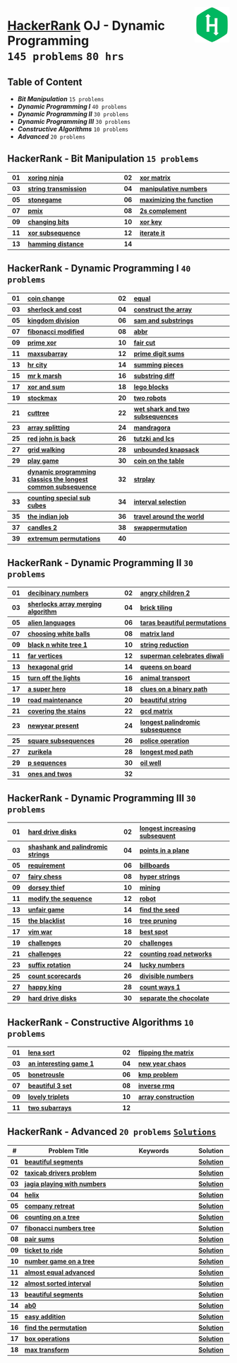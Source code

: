 <img align="right" width="80" src="/logos/hackerrank.png"></img>

# [HackerRank](https://hackerrank.com/) OJ - Dynamic Programming <br> `145 problems` `80 hrs`

## Table of Content

- ***Bit Manipulation***          `15 problems`
- ***Dynamic Programming I***     `40 problems`
- ***Dynamic Programming II***    `30 problems`
- ***Dynamic Programming III***   `30 problems`
- ***Constructive Algorithms***   `10 problems`
- ***Advanced***                  `20 problems`

## HackerRank - Bit Manipulation `15 problems`

<table>
    <tbody>
        <tr>
<th align="center" width="50px">01</th><th align="left" width="550px"><a href="https://hackerrank.com/challenges/xoring-ninja/problem">xoring ninja</a></th>
<th align="center" width="50px">02</th><th align="left" width="550px"><a href="https://hackerrank.com/challenges/xor-matrix/problem">xor matrix</a></th>
        </tr>
        <tr>
<th align="center" width="50px">03</th><th align="left" width="550px"><a href="https://hackerrank.com/challenges/string-transmission/problem">string transmission</a></th>
<th align="center" width="50px">04</th><th align="left" width="550px"><a href="https://hackerrank.com/challenges/manipulative-numbers/problem">manipulative numbers</a></th>
        </tr>
        <tr>
<th align="center" width="50px">05</th><th align="left" width="550px"><a href="https://hackerrank.com/challenges/stonegame/problem">stonegame</a></th>
<th align="center" width="50px">06</th><th align="left" width="550px"><a href="https://hackerrank.com/challenges/maximizing-the-function/problem">maximizing the function</a></th>
        </tr>
        <tr>
<th align="center" width="50px">07</th><th align="left" width="550px"><a href="https://hackerrank.com/challenges/pmix/problem">pmix</a></th>
<th align="center" width="50px">08</th><th align="left" width="550px"><a href="https://hackerrank.com/challenges/2s-complement/problem">2s complement</a></th>
        </tr>
        <tr>
<th align="center" width="50px">09</th><th align="left" width="550px"><a href="https://hackerrank.com/challenges/changing-bits/problem">changing bits</a></th>
<th align="center" width="50px">10</th><th align="left" width="550px"><a href="https://hackerrank.com/challenges/xor-key/problem">xor key</a></th>
        </tr>
        <tr>
<th align="center" width="50px">11</th><th align="left" width="550px"><a href="https://hackerrank.com/challenges/xor-subsequence/problem">xor subsequence</a></th>
<th align="center" width="50px">12</th><th align="left" width="550px"><a href="https://hackerrank.com/challenges/iterate-it/problem">iterate it</a></th>
        </tr>
        <tr>
<th align="center" width="50px">13</th><th align="left" width="550px"><a href="https://hackerrank.com/challenges/hamming-distance/problem">hamming distance</a></th>
<th align="center" width="50px">14</th><th align="left" width="550px"><a href=""></a></th>
        </tr>
    </tbody>
</table>

## HackerRank - Dynamic Programming I `40 problems`

<table>
    <tbody>
        <tr>
<th align="center" width="50px">01</th><th align="left" width="550px"><a href="https://hackerrank.com/challenges/coin-change/problem">coin change</a></th>
<th align="center" width="50px">02</th><th align="left" width="550px"><a href="https://hackerrank.com/challenges/equal/problem">equal</a></th>
        </tr>
        <tr>
<th align="center" width="50px">03</th><th align="left" width="550px"><a href="https://hackerrank.com/challenges/sherlock-and-cost/problem">sherlock and cost</a></th>
<th align="center" width="50px">04</th><th align="left" width="550px"><a href="https://hackerrank.com/challenges/construct-the-array/problem">construct the array</a></th>
        </tr>
        <tr>
<th align="center" width="50px">05</th><th align="left" width="550px"><a href="https://hackerrank.com/challenges/kingdom-division/problem">kingdom division</a></th>
<th align="center" width="50px">06</th><th align="left" width="550px"><a href="https://hackerrank.com/challenges/sam-and-substrings/problem">sam and substrings</a></th>
        </tr>
        <tr>
<th align="center" width="50px">07</th><th align="left" width="550px"><a href="https://hackerrank.com/challenges/fibonacci-modified/problem">fibonacci modified</a></th>
<th align="center" width="50px">08</th><th align="left" width="550px"><a href="https://hackerrank.com/challenges/abbr/problem">abbr</a></th>
        </tr>
        <tr>
<th align="center" width="50px">09</th><th align="left" width="550px"><a href="https://hackerrank.com/challenges/prime-xor/problem">prime xor</a></th>
<th align="center" width="50px">10</th><th align="left" width="550px"><a href="https://hackerrank.com/challenges/fair-cut/problem">fair cut</a></th>
        </tr>
        <tr>
<th align="center" width="50px">11</th><th align="left" width="550px"><a href="https://hackerrank.com/challenges/maxsubarray/problem">maxsubarray</a></th>
<th align="center" width="50px">12</th><th align="left" width="550px"><a href="https://hackerrank.com/challenges/prime-digit-sums/problem">prime digit sums</a></th>
        </tr>
        <tr>
<th align="center" width="50px">13</th><th align="left" width="550px"><a href="https://hackerrank.com/challenges/hr-city/problem">hr city</a></th>
<th align="center" width="50px">14</th><th align="left" width="550px"><a href="https://hackerrank.com/challenges/summing-pieces/problem">summing pieces</a></th>
        </tr>
        <tr>
<th align="center" width="50px">15</th><th align="left" width="550px"><a href="https://hackerrank.com/challenges/mr-k-marsh/problem">mr k marsh</a></th>
<th align="center" width="50px">16</th><th align="left" width="550px"><a href="https://hackerrank.com/challenges/substring-diff/problem">substring diff</a></th>
        </tr>
        <tr>
<th align="center" width="50px">17</th><th align="left" width="550px"><a href="https://hackerrank.com/challenges/xor-and-sum/problem">xor and sum</a></th>
<th align="center" width="50px">18</th><th align="left" width="550px"><a href="https://hackerrank.com/challenges/lego-blocks/problem">lego blocks</a></th>
        </tr>
        <tr>
<th align="center" width="50px">19</th><th align="left" width="550px"><a href="https://hackerrank.com/challenges/stockmax/problem">stockmax</a></th>
<th align="center" width="50px">20</th><th align="left" width="550px"><a href="https://hackerrank.com/challenges/two-robots/problem">two robots</a></th>
        </tr>
        <tr>
<th align="center" width="50px">21</th><th align="left" width="550px"><a href="https://hackerrank.com/challenges/cuttree/problem">cuttree</a></th>
<th align="center" width="50px">22</th><th align="left" width="550px"><a href="https://hackerrank.com/challenges/wet-shark-and-two-subsequences/problem">wet shark and two subsequences</a></th>
        </tr>
        <tr>
<th align="center" width="50px">23</th><th align="left" width="550px"><a href="https://hackerrank.com/challenges/array-splitting/problem">array splitting</a></th>
<th align="center" width="50px">24</th><th align="left" width="550px"><a href="https://hackerrank.com/challenges/mandragora/problem">mandragora</a></th>
        </tr>
        <tr>
<th align="center" width="50px">25</th><th align="left" width="550px"><a href="https://hackerrank.com/challenges/red-john-is-back/problem">red john is back</a></th>
<th align="center" width="50px">26</th><th align="left" width="550px"><a href="https://hackerrank.com/challenges/tutzki-and-lcs/problem">tutzki and lcs</a></th>
        </tr>
        <tr>
<th align="center" width="50px">27</th><th align="left" width="550px"><a href="https://hackerrank.com/challenges/grid-walking/problem">grid walking</a></th>
<th align="center" width="50px">28</th><th align="left" width="550px"><a href="https://hackerrank.com/challenges/unbounded-knapsack/problem">unbounded knapsack</a></th>
        </tr>
        <tr>
<th align="center" width="50px">29</th><th align="left" width="550px"><a href="https://hackerrank.com/challenges/play-game/problem">play game</a></th>
<th align="center" width="50px">30</th><th align="left" width="550px"><a href="https://hackerrank.com/challenges/coin-on-the-table/problem">coin on the table</a></th>
        </tr>
        <tr>
<th align="center" width="50px">31</th><th align="left" width="550px"><a href="https://hackerrank.com/challenges/dynamic-programming-classics-the-longest-common-subsequence/problem">dynamic programming classics the longest common subsequence</a></th>
<th align="center" width="50px">32</th><th align="left" width="550px"><a href="https://hackerrank.com/challenges/strplay/problem">strplay</a></th>
        </tr>
        <tr>
<th align="center" width="50px">33</th><th align="left" width="550px"><a href="https://hackerrank.com/challenges/counting-special-sub-cubes/problem">counting special sub cubes</a></th>
<th align="center" width="50px">34</th><th align="left" width="550px"><a href="https://hackerrank.com/challenges/interval-selection/problem">interval selection</a></th>
        </tr>
        <tr>
<th align="center" width="50px">35</th><th align="left" width="550px"><a href="https://hackerrank.com/challenges/the-indian-job/problem">the indian job</a></th>
<th align="center" width="50px">36</th><th align="left" width="550px"><a href="https://hackerrank.com/challenges/travel-around-the-world/problem">travel around the world</a></th>
        </tr>
        <tr>
<th align="center" width="50px">37</th><th align="left" width="550px"><a href="https://hackerrank.com/challenges/candles-2/problem">candles 2</a></th>
<th align="center" width="50px">38</th><th align="left" width="550px"><a href="https://hackerrank.com/challenges/swappermutation/problem">swappermutation</a></th>
        </tr>
        <tr>
<th align="center" width="50px">39</th><th align="left" width="550px"><a href="https://hackerrank.com/challenges/extremum-permutations/problem">extremum permutations</a></th>
<th align="center" width="50px">40</th><th align="left" width="550px"><a href=""></a></th>
        </tr>
    </tbody>
</table>

## HackerRank - Dynamic Programming II `30 problems`

<table>
    <tbody>
        <tr>
<th align="center" width="50px">01</th><th align="left" width="550px"><a href="https://hackerrank.com/challenges/decibinary-numbers/problem">decibinary numbers</a></th>
<th align="center" width="50px">02</th><th align="left" width="550px"><a href="https://hackerrank.com/challenges/angry-children-2/problem">angry children 2</a></th>
        </tr>
        <tr>
<th align="center" width="50px">03</th><th align="left" width="550px"><a href="https://hackerrank.com/challenges/sherlocks-array-merging-algorithm/problem">sherlocks array merging algorithm</a></th>
<th align="center" width="50px">04</th><th align="left" width="550px"><a href="https://hackerrank.com/challenges/brick-tiling/problem">brick tiling</a></th>
        </tr>
        <tr>
<th align="center" width="50px">05</th><th align="left" width="550px"><a href="https://hackerrank.com/challenges/alien-languages/problem">alien languages</a></th>
<th align="center" width="50px">06</th><th align="left" width="550px"><a href="https://hackerrank.com/challenges/taras-beautiful-permutations/problem">taras beautiful permutations</a></th>
        </tr>
        <tr>
<th align="center" width="50px">07</th><th align="left" width="550px"><a href="https://hackerrank.com/challenges/choosing-white-balls/problem">choosing white balls</a></th>
<th align="center" width="50px">08</th><th align="left" width="550px"><a href="https://hackerrank.com/challenges/matrix-land/problem">matrix land</a></th>
        </tr>
        <tr>
<th align="center" width="50px">09</th><th align="left" width="550px"><a href="https://hackerrank.com/challenges/black-n-white-tree-1/problem">black n white tree 1</a></th>
<th align="center" width="50px">10</th><th align="left" width="550px"><a href="https://hackerrank.com/challenges/string-reduction/problem">string reduction</a></th>
        </tr>
        <tr>
<th align="center" width="50px">11</th><th align="left" width="550px"><a href="https://hackerrank.com/challenges/far-vertices/problem">far vertices</a></th>
<th align="center" width="50px">12</th><th align="left" width="550px"><a href="https://hackerrank.com/challenges/superman-celebrates-diwali/problem">superman celebrates diwali</a></th>
        </tr>
        <tr>
<th align="center" width="50px">13</th><th align="left" width="550px"><a href="https://hackerrank.com/challenges/hexagonal-grid/problem">hexagonal grid</a></th>
<th align="center" width="50px">14</th><th align="left" width="550px"><a href="https://hackerrank.com/challenges/queens-on-board/problem">queens on board</a></th>
        </tr>
        <tr>
<th align="center" width="50px">15</th><th align="left" width="550px"><a href="https://hackerrank.com/challenges/turn-off-the-lights/problem">turn off the lights</a></th>
<th align="center" width="50px">16</th><th align="left" width="550px"><a href="https://hackerrank.com/challenges/animal-transport/problem">animal transport</a></th>
        </tr>
        <tr>
<th align="center" width="50px">17</th><th align="left" width="550px"><a href="https://hackerrank.com/challenges/a-super-hero/problem">a super hero</a></th>
<th align="center" width="50px">18</th><th align="left" width="550px"><a href="https://hackerrank.com/challenges/clues-on-a-binary-path/problem">clues on a binary path</a></th>
        </tr>
        <tr>
<th align="center" width="50px">19</th><th align="left" width="550px"><a href="https://hackerrank.com/challenges/road-maintenance/problem">road maintenance</a></th>
<th align="center" width="50px">20</th><th align="left" width="550px"><a href="https://hackerrank.com/challenges/beautiful-string/problem">beautiful string</a></th>
        </tr>
        <tr>
<th align="center" width="50px">21</th><th align="left" width="550px"><a href="https://hackerrank.com/challenges/covering-the-stains/problem">covering the stains</a></th>
<th align="center" width="50px">22</th><th align="left" width="550px"><a href="https://hackerrank.com/challenges/gcd-matrix/problem">gcd matrix</a></th>
        </tr>
        <tr>
<th align="center" width="50px">23</th><th align="left" width="550px"><a href="https://hackerrank.com/challenges/newyear-present/problem">newyear present</a></th>
<th align="center" width="50px">24</th><th align="left" width="550px"><a href="https://hackerrank.com/challenges/longest-palindromic-subsequence/problem">longest palindromic subsequence</a></th>
        </tr>
        <tr>
<th align="center" width="50px">25</th><th align="left" width="550px"><a href="https://hackerrank.com/challenges/square-subsequences/problem">square subsequences</a></th>
<th align="center" width="50px">26</th><th align="left" width="550px"><a href="https://hackerrank.com/challenges/police-operation/problem">police operation</a></th>
        </tr>
        <tr>
<th align="center" width="50px">27</th><th align="left" width="550px"><a href="https://hackerrank.com/challenges/zurikela/problem">zurikela</a></th>
<th align="center" width="50px">28</th><th align="left" width="550px"><a href="https://hackerrank.com/challenges/longest-mod-path/problem">longest mod path</a></th>
        </tr>
        <tr>
<th align="center" width="50px">29</th><th align="left" width="550px"><a href="https://hackerrank.com/challenges/p-sequences/problem">p sequences</a></th>
<th align="center" width="50px">30</th><th align="left" width="550px"><a href="https://hackerrank.com/challenges/oil-well/problem">oil well</a></th>
        </tr>
        <tr>
<th align="center" width="50px">31</th><th align="left" width="550px"><a href="https://hackerrank.com/challenges/ones-and-twos/problem">ones and twos</a></th>
<th align="center" width="50px">32</th><th align="left" width="550px"><a href=""></a></th>
        </tr>
    </tbody>
</table>

## HackerRank - Dynamic Programming III `30 problems`

<table>
    <tbody>
        <tr>
<th align="center" width="50px">01</th><th align="left" width="550px"><a href="https://hackerrank.com/challenges/hard-drive-disks/problem">hard drive disks</a></th>
<th align="center" width="50px">02</th><th align="left" width="550px"><a href="https://hackerrank.com/challenges/longest-increasing-subsequent/problem">longest increasing subsequent</a></th>
        </tr>
        <tr>
<th align="center" width="50px">03</th><th align="left" width="550px"><a href="https://hackerrank.com/challenges/shashank-and-palindromic-strings/problem">shashank and palindromic strings</a></th>
<th align="center" width="50px">04</th><th align="left" width="550px"><a href="https://hackerrank.com/challenges/points-in-a-plane/problem">points in a plane</a></th>
        </tr>
        <tr>
<th align="center" width="50px">05</th><th align="left" width="550px"><a href="https://hackerrank.com/challenges/requirement/problem">requirement</a></th>
<th align="center" width="50px">06</th><th align="left" width="550px"><a href="https://hackerrank.com/challenges/billboards/problem">billboards</a></th>
        </tr>
        <tr>
<th align="center" width="50px">07</th><th align="left" width="550px"><a href="https://hackerrank.com/challenges/fairy-chess/problem">fairy chess</a></th>
<th align="center" width="50px">08</th><th align="left" width="550px"><a href="https://hackerrank.com/challenges/hyper-strings/problem">hyper strings</a></th>
        </tr>
        <tr>
<th align="center" width="50px">09</th><th align="left" width="550px"><a href="https://hackerrank.com/challenges/dorsey-thief/problem">dorsey thief</a></th>
<th align="center" width="50px">10</th><th align="left" width="550px"><a href="https://hackerrank.com/challenges/mining/problem">mining</a></th>
        </tr>
        <tr>
<th align="center" width="50px">11</th><th align="left" width="550px"><a href="https://hackerrank.com/challenges/modify-the-sequence/problem">modify the sequence</a></th>
<th align="center" width="50px">12</th><th align="left" width="550px"><a href="https://hackerrank.com/challenges/robot/problem">robot</a></th>
        </tr>
        <tr>
<th align="center" width="50px">13</th><th align="left" width="550px"><a href="https://hackerrank.com/challenges/unfair-game/problem">unfair game</a></th>
<th align="center" width="50px">14</th><th align="left" width="550px"><a href="https://hackerrank.com/challenges/find-the-seed/problem">find the seed</a></th>
        </tr>
        <tr>
<th align="center" width="50px">15</th><th align="left" width="550px"><a href="https://hackerrank.com/challenges/the-blacklist/problem">the blacklist</a></th>
<th align="center" width="50px">16</th><th align="left" width="550px"><a href="https://hackerrank.com/challenges/tree-pruning/problem">tree pruning</a></th>
        </tr>
        <tr>
<th align="center" width="50px">17</th><th align="left" width="550px"><a href="https://hackerrank.com/challenges/vim-war/problem">vim war</a></th>
<th align="center" width="50px">18</th><th align="left" width="550px"><a href="https://hackerrank.com/challenges/best-spot/problem">best spot</a></th>
        </tr>
        <tr>
<th align="center" width="50px">19</th><th align="left" width="550px"><a href="https://hackerrank.com/challenges/unique-divide-and-conquer">challenges</a></th>
<th align="center" width="50px">20</th><th align="left" width="550px"><a href="https://hackerrank.com/challenges/dortmund-dilemma">challenges</a></th>
        </tr>
        <tr>
<th align="center" width="50px">21</th><th align="left" width="550px"><a href="https://hackerrank.com/challenges/super-kth-lis">challenges</a></th>
<th align="center" width="50px">22</th><th align="left" width="550px"><a href="https://hackerrank.com/challenges/counting-road-networks/problem">counting road networks</a></th>
        </tr>
        <tr>
<th align="center" width="50px">23</th><th align="left" width="550px"><a href="https://hackerrank.com/challenges/suffix-rotation/problem">suffix rotation</a></th>
<th align="center" width="50px">24</th><th align="left" width="550px"><a href="https://hackerrank.com/challenges/lucky-numbers/problem">lucky numbers</a></th>
        </tr>
        <tr>
<th align="center" width="50px">25</th><th align="left" width="550px"><a href="https://hackerrank.com/challenges/count-scorecards/problem">count scorecards</a></th>
<th align="center" width="50px">26</th><th align="left" width="550px"><a href="https://hackerrank.com/challenges/divisible-numbers/problem">divisible numbers</a></th>
        </tr>
        <tr>
<th align="center" width="50px">27</th><th align="left" width="550px"><a href="https://hackerrank.com/challenges/happy-king/problem">happy king</a></th>
<th align="center" width="50px">28</th><th align="left" width="550px"><a href="https://hackerrank.com/challenges/count-ways-1/problem">count ways 1</a></th>
        </tr>
        <tr>
<th align="center" width="50px">29</th><th align="left" width="550px"><a href="https://hackerrank.com/challenges/hard-drive-disks/problem">hard drive disks</a></th>
<th align="center" width="50px">30</th><th align="left" width="550px"><a href="https://hackerrank.com/challenges/separate-the-chocolate/problem">separate the chocolate</a></th>
        </tr>
    </tbody>
</table>

## HackerRank - Constructive Algorithms `10 problems`

<table>
    <tbody>
        <tr>
<th align="center" width="50px">01</th><th align="left" width="550px"><a href="https://hackerrank.com/challenges/lena-sort/problem">lena sort</a></th>
<th align="center" width="50px">02</th><th align="left" width="550px"><a href="https://hackerrank.com/challenges/flipping-the-matrix/problem">flipping the matrix</a></th>
        </tr>
        <tr>
<th align="center" width="50px">03</th><th align="left" width="550px"><a href="https://hackerrank.com/challenges/an-interesting-game-1/problem">an interesting game 1</a></th>
<th align="center" width="50px">04</th><th align="left" width="550px"><a href="https://hackerrank.com/challenges/new-year-chaos/problem">new year chaos</a></th>
        </tr>
        <tr>
<th align="center" width="50px">05</th><th align="left" width="550px"><a href="https://hackerrank.com/challenges/bonetrousle/problem">bonetrousle</a></th>
<th align="center" width="50px">06</th><th align="left" width="550px"><a href="https://hackerrank.com/challenges/kmp-problem/problem">kmp problem</a></th>
        </tr>
        <tr>
<th align="center" width="50px">07</th><th align="left" width="550px"><a href="https://hackerrank.com/challenges/beautiful-3-set/problem">beautiful 3 set</a></th>
<th align="center" width="50px">08</th><th align="left" width="550px"><a href="https://hackerrank.com/challenges/inverse-rmq/problem">inverse rmq</a></th>
        </tr>
        <tr>
<th align="center" width="50px">09</th><th align="left" width="550px"><a href="https://hackerrank.com/challenges/lovely-triplets/problem">lovely triplets</a></th>
<th align="center" width="50px">10</th><th align="left" width="550px"><a href="https://hackerrank.com/challenges/array-construction/problem">array construction</a></th>
        </tr>
        <tr>
<th align="center" width="50px">11</th><th align="left" width="550px"><a href="https://hackerrank.com/challenges/two-subarrays/problem">two subarrays</a></th>
<th align="center" width="50px">12</th><th align="left" width="550px"><a href=""></a></th>
        </tr>
    </tbody>
</table>

## HackerRank - Advanced `20 problems` [`Solutions`](/level-3/hackerrank/dynamic-programming/solutions/advanced.md)

<table>
    <head>
        <tr>
<th align="center">#</th>
<th align="center" width="600px">Problem Title</th>
<th align="center" width="480px">Keywords</th>
<th align="center" width="120px">Solution</th>
        </tr>
    </head>
    <tbody>
        <tr>
<th align="center">01</th>
<th align="left"><a href="https://hackerrank.com/challenges/beautiful-segments/problem">beautiful segments</a></th>
<th align="left"></th>
<th align="center"><a href="/level-3/hackerrank/dynamic-programming/solutions/advanced.md">Solution</a></th>
        </tr>
        <tr>
<th align="center">02</th>
<th align="left"><a href="https://hackerrank.com/challenges/taxicab-drivers-problem/problem">taxicab drivers problem</a></th>
<th align="left"></th>
<th align="center"><a href="/level-3/hackerrank/dynamic-programming/solutions/advanced.md">Solution</a></th>
        </tr>
        <tr>
<th align="center">03</th>
<th align="left"><a href="https://hackerrank.com/challenges/jagia-playing-with-numbers/problem">jagia playing with numbers</a></th>
<th align="left"></th>
<th align="center"><a href="/level-3/hackerrank/dynamic-programming/solutions/advanced.md">Solution</a></th>
        </tr>
        <tr>
<th align="center">04</th>
<th align="left"><a href="https://hackerrank.com/challenges/helix/problem">helix</a></th>
<th align="left"></th>
<th align="center"><a href="/level-3/hackerrank/dynamic-programming/solutions/advanced.md">Solution</a></th>
        </tr>
        <tr>
<th align="center">05</th>
<th align="left"><a href="https://hackerrank.com/challenges/company-retreat/problem">company retreat</a></th>
<th align="left"></th>
<th align="center"><a href="/level-3/hackerrank/dynamic-programming/solutions/advanced.md">Solution</a></th>
        </tr>
        <tr>
<th align="center">06</th>
<th align="left"><a href="https://hackerrank.com/challenges/counting-on-a-tree/problem">counting on a tree</a></th>
<th align="left"></th>
<th align="center"><a href="/level-3/hackerrank/dynamic-programming/solutions/advanced.md">Solution</a></th>
        </tr>
        <tr>
<th align="center">07</th>
<th align="left"><a href="https://hackerrank.com/challenges/fibonacci-numbers-tree/problem">fibonacci numbers tree</a></th>
<th align="left"></th>
<th align="center"><a href="/level-3/hackerrank/dynamic-programming/solutions/advanced.md">Solution</a></th>
        </tr>
        <tr>
<th align="center">08</th>
<th align="left"><a href="https://hackerrank.com/challenges/pair-sums/problem">pair sums</a></th>
<th align="left"></th>
<th align="center"><a href="/level-3/hackerrank/dynamic-programming/solutions/advanced.md">Solution</a></th>
        </tr>
        <tr>
<th align="center">09</th>
<th align="left"><a href="https://hackerrank.com/challenges/ticket-to-ride/problem">ticket to ride</a></th>
<th align="left"></th>
<th align="center"><a href="/level-3/hackerrank/dynamic-programming/solutions/advanced.md">Solution</a></th>
        </tr>
        <tr>
<th align="center">10</th>
<th align="left"><a href="https://hackerrank.com/challenges/number-game-on-a-tree/problem">number game on a tree</a></th>
<th align="left"></th>
<th align="center"><a href="/level-3/hackerrank/dynamic-programming/solutions/advanced.md">Solution</a></th>
        </tr>
        <tr>
<th align="center">11</th>
<th align="left"><a href="https://hackerrank.com/challenges/almost-equal-advanced/problem">almost equal advanced</a></th>
<th align="left"></th>
<th align="center"><a href="/level-3/hackerrank/dynamic-programming/solutions/advanced.md">Solution</a></th>
        </tr>
        <tr>
<th align="center">12</th>
<th align="left"><a href="https://hackerrank.com/challenges/almost-sorted-interval/problem">almost sorted interval</a></th>
<th align="left"></th>
<th align="center"><a href="/level-3/hackerrank/dynamic-programming/solutions/advanced.md">Solution</a></th>
        </tr>
        <tr>
<th align="center">13</th>
<th align="left"><a href="https://hackerrank.com/challenges/beautiful-segments/problem">beautiful segments</a></th>
<th align="left"></th>
<th align="center"><a href="/level-3/hackerrank/dynamic-programming/solutions/advanced.md">Solution</a></th>
        </tr>
        <tr>
<th align="center">14</th>
<th align="left"><a href="https://hackerrank.com/challenges/ab0/problem">ab0</a></th>
<th align="left"></th>
<th align="center"><a href="/level-3/hackerrank/dynamic-programming/solutions/advanced.md">Solution</a></th>
        </tr>
        <tr>
<th align="center">15</th>
<th align="left"><a href="https://hackerrank.com/challenges/easy-addition/problem">easy addition</a></th>
<th align="left"></th>
<th align="center"><a href="/level-3/hackerrank/dynamic-programming/solutions/advanced.md">Solution</a></th>
        </tr>
        <tr>
<th align="center">16</th>
<th align="left"><a href="https://hackerrank.com/challenges/find-the-permutation/problem">find the permutation</a></th>
<th align="left"></th>
<th align="center"><a href="/level-3/hackerrank/dynamic-programming/solutions/advanced.md">Solution</a></th>
        </tr>
        <tr>
<th align="center">17</th>
<th align="left"><a href="https://hackerrank.com/challenges/box-operations/problem">box operations</a></th>
<th align="left"></th>
<th align="center"><a href="/level-3/hackerrank/dynamic-programming/solutions/advanced.md">Solution</a></th>
        </tr>
        <tr>
<th align="center">18</th>
<th align="left"><a href="https://hackerrank.com/challenges/max-transform/problem">max transform</a></th>
<th align="left"></th>
<th align="center"><a href="/level-3/hackerrank/dynamic-programming/solutions/advanced.md">Solution</a></th>
        </tr>
    </tbody>
</table>
